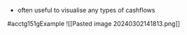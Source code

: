 - often useful to visualise any types of cashflows

#acctg151gExample 
![[Pasted image 20240302141813.png]]
